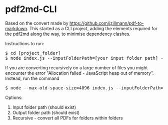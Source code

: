# pdf2md-CLI

Based on the convert made by https://github.com/jzillmann/pdf-to-markdown.
This started as a CLI project, adding the elements required for the pdf2md along the way, to minimise dependency clashes.

Instructions to run:
<pre>
$ cd [project_folder]
$ node index.js --inputFolderPath=[your input folder path] --outputFolderPath=[your output folder path] --recursive=[true or false]
</pre>
If you are converting recursively on a large number of files you might encounter the error "Allocation failed - JavaScript heap out of memory”. Instead, run the command
<pre>
$ node --max-old-space-size=4096 index.js --inputFolderPath=[your input folder path] --outputFolderPath=[your output folder path] --recursive=[true or false]
</pre>

Options:
1. Input folder path (should exist)
2. Output folder path (should exist)
3. Recursive - convert all PDFs for folders within folders